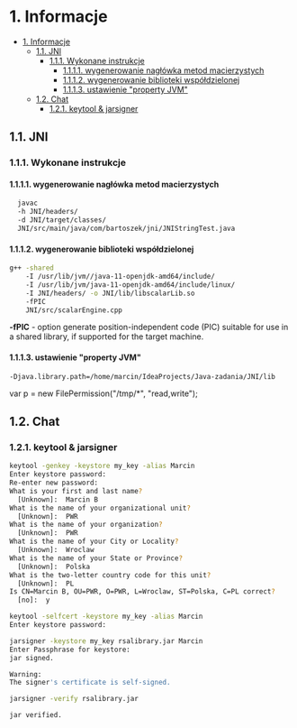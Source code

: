 # 1. Informacje

- [1. Informacje](#1-informacje)
  - [1.1. JNI](#11-jni)
    - [1.1.1. Wykonane instrukcje](#111-wykonane-instrukcje)
      - [1.1.1.1. wygenerowanie nagłówka metod macierzystych](#1111-wygenerowanie-nagłówka-metod-macierzystych)
      - [1.1.1.2. wygenerowanie biblioteki współdzielonej](#1112-wygenerowanie-biblioteki-współdzielonej)
      - [1.1.1.3. ustawienie "property JVM"](#1113-ustawienie-property-jvm)
  - [1.2. Chat](#12-chat)
    - [1.2.1. keytool & jarsigner](#121-keytool--jarsigner)

## 1.1. JNI

### 1.1.1. Wykonane instrukcje

#### 1.1.1.1. wygenerowanie nagłówka metod macierzystych

```bash
  javac 
  -h JNI/headers/ 
  -d JNI/target/classes/ 
  JNI/src/main/java/com/bartoszek/jni/JNIStringTest.java
```

#### 1.1.1.2. wygenerowanie biblioteki współdzielonej

```bash
g++ -shared 
    -I /usr/lib/jvm//java-11-openjdk-amd64/include/ 
    -I /usr/lib/jvm/java-11-openjdk-amd64/include/linux/ 
    -I JNI/headers/ -o JNI/lib/libscalarLib.so 
    -fPIC 
    JNI/src/scalarEngine.cpp
```

**-fPIC** - option generate position-independent code (PIC) suitable for use in a
shared library, if supported for the target machine.

#### 1.1.1.3. ustawienie "property JVM"

```-Djava.library.path=/home/marcin/IdeaProjects/Java-zadania/JNI/lib```

var p = new FilePermission("/tmp/*", "read,write");

## 1.2. Chat

### 1.2.1. keytool & jarsigner

```bash
keytool -genkey -keystore my_key -alias Marcin
Enter keystore password:  
Re-enter new password: 
What is your first and last name?
  [Unknown]:  Marcin B
What is the name of your organizational unit?
  [Unknown]:  PWR
What is the name of your organization?
  [Unknown]:  PWR
What is the name of your City or Locality?
  [Unknown]:  Wroclaw
What is the name of your State or Province?
  [Unknown]:  Polska
What is the two-letter country code for this unit?
  [Unknown]:  PL
Is CN=Marcin B, OU=PWR, O=PWR, L=Wroclaw, ST=Polska, C=PL correct?
  [no]:  y
```

```bash
keytool -selfcert -keystore my_key -alias Marcin
Enter keystore password: 
```

```bash
jarsigner -keystore my_key rsalibrary.jar Marcin
Enter Passphrase for keystore: 
jar signed.

Warning: 
The signer's certificate is self-signed.
```

```bash
jarsigner -verify rsalibrary.jar 

jar verified.
```


